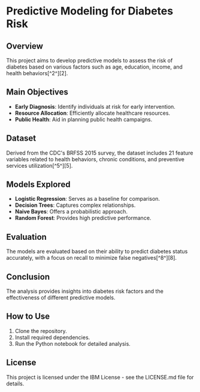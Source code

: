 # Predictive Modeling for Diabetes Risk

## Overview
This project aims to develop predictive models to assess the risk of diabetes based on various factors such as age, education, income, and health behaviors[^2^][2].

## Main Objectives
- **Early Diagnosis**: Identify individuals at risk for early intervention.
- **Resource Allocation**: Efficiently allocate healthcare resources.
- **Public Health**: Aid in planning public health campaigns.

## Dataset
Derived from the CDC's BRFSS 2015 survey, the dataset includes 21 feature variables related to health behaviors, chronic conditions, and preventive services utilization[^5^][5].

## Models Explored
- **Logistic Regression**: Serves as a baseline for comparison.
- **Decision Trees**: Captures complex relationships.
- **Naive Bayes**: Offers a probabilistic approach.
- **Random Forest**: Provides high predictive performance.

## Evaluation
The models are evaluated based on their ability to predict diabetes status accurately, with a focus on recall to minimize false negatives[^8^][8].

## Conclusion
The analysis provides insights into diabetes risk factors and the effectiveness of different predictive models.

## How to Use
1. Clone the repository.
2. Install required dependencies.
3. Run the Python notebook for detailed analysis.

## License
This project is licensed under the IBM License - see the LICENSE.md file for details.
